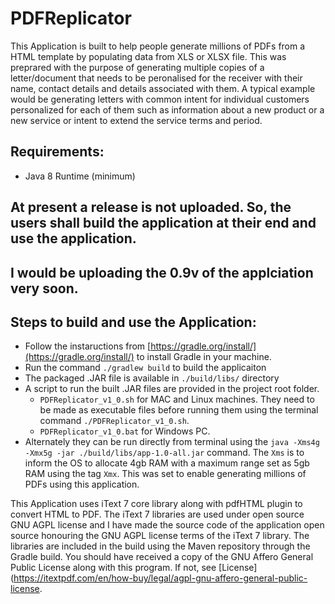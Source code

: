 # PDFReplicator


This Application is built to help people generate millions of PDFs from a HTML template by populating data from 
XLS or XLSX file. This was preprared with the purpose of generating multiple copies of a letter/document that needs 
to be peronalised for the receiver with their name, contact details and details associated with them. A typical example 
would be generating letters with common intent for individual customers personalized for each of them such as information 
about a new product or a new service or intent to extend the service terms and period.

## Requirements:
* Java 8 Runtime (minimum)

## At present a release is not uploaded. So, the users shall build the application at their end and use the application.
## I would be uploading the 0.9v of the applciation very soon.
## Steps to build and use the Application:
* Follow the instaructions from [https://gradle.org/install/](https://gradle.org/install/)
  to install Gradle in your machine.
* Run the command `./gradlew build` to build the applicaiton
* The packaged .JAR file is available in `./build/libs/` directory
* A script to run the built .JAR files are provided in the project root folder.
  * `PDFReplicator_v1_0.sh` for MAC and Linux machines. They need to be made as executable files before running them using the terminal command `./PDFReplicator_v1_0.sh`.
  * `PDFReplicator_v1_0.bat` for Windows PC.
* Alternately they can be run directly from terminal using the `java -Xms4g -Xmx5g -jar ./build/libs/app-1.0-all.jar` command. The `Xms` is to inform the OS to allocate 4gb RAM with a maximum range set as 5gb RAM using the tag `Xmx`. This was set to enable generating millions of PDFs using this application. 

This Application uses iText 7 core library along with pdfHTML plugin to convert HTML to PDF.
The iText 7 libraries are used under open source GNU AGPL license and I have made the source code of the application 
open source honouring the GNU AGPL license terms of the iText 7 library. The libraries are included in the build 
using the Maven repository through the Gradle build. You should have received a copy of the GNU Affero General Public License
along with this program.  If not, see [License](https://itextpdf.com/en/how-buy/legal/agpl-gnu-affero-general-public-license.

